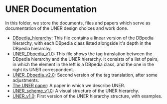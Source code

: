 # UNER Documentation

In this folder, we store the documents, files and papers which serve as documentation of the UNER design choices and work done.

- [DBpedia_hierarchy](DBpedia_hierarchy): This file contains a linear version of the DBpedia hierarchy, with each DBpedia class listed alongside it's depth in the DBpedia hierarchy.
- [UNER_Dbpedia_v1.0](UNER_Dbpedia_v1.0): This file shows the tag translation between the DBpedia hierarchy and the UNER hierarchy. It consists of a list of pairs, in which the element in the left is a DBpedia class, and the one in the right its UNER correspondent.
- [UNER_Dbpedia_v2.0](UNER_Dbpedia_v2.0): Second version of the tag translation, after some adjustments.
- [The UNER paper](UNER_Universal_Named-Entity_Recognition_Framework_paper): A paper in which we describe UNER.
- [UNER_scheme_v1.0](UNER_scheme_v1.0.svg): A visual structure of the UNER hierarchy.
- [UNER_v1.0](UNER_v1.0.xlsx): First version of the UNER hierarchy structure, with examples.